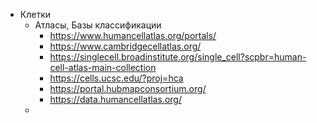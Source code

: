 - Клетки
	- Атласы, Базы классификации
		- https://www.humancellatlas.org/portals/
		- https://www.cambridgecellatlas.org/
		- https://singlecell.broadinstitute.org/single_cell?scpbr=human-cell-atlas-main-collection
		- https://cells.ucsc.edu/?proj=hca
		- https://portal.hubmapconsortium.org/
		- https://data.humancellatlas.org/
	- 